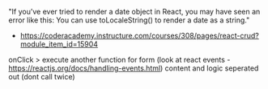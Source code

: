 

"If you’ve ever tried to render a date object in React, you may have seen an error like this:
You can use toLocaleString() to render a date as a string."
- https://coderacademy.instructure.com/courses/308/pages/react-crud?module_item_id=15904

onClick > execute another function for form
(look at react events - https://reactjs.org/docs/handling-events.html)
content and logic seperated out (dont call twice)
  
  